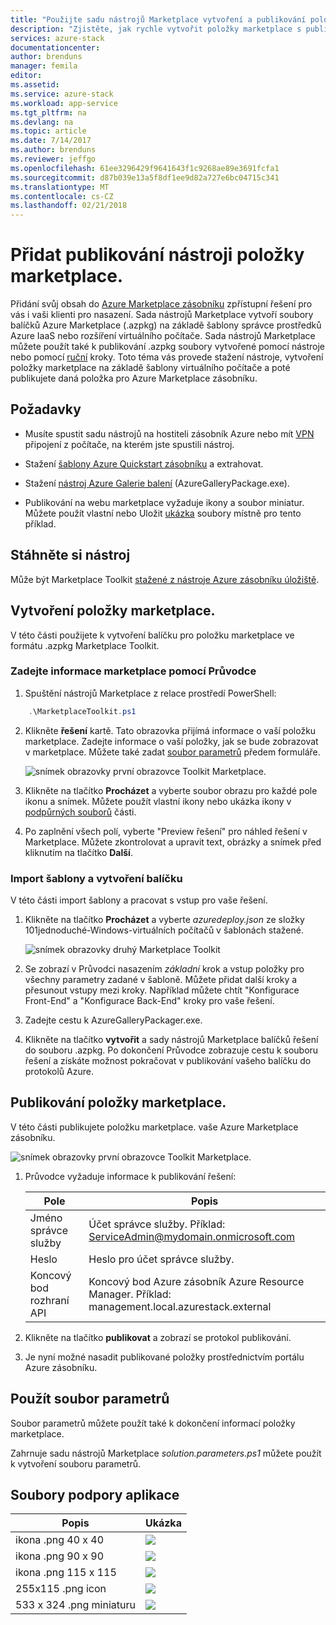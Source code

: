 ```yaml
---
title: "Použijte sadu nástrojů Marketplace vytvoření a publikování položky marketplace. | Microsoft Docs"
description: "Zjistěte, jak rychle vytvořit položky marketplace s publikování Toolkit"
services: azure-stack
documentationcenter: 
author: brenduns
manager: femila
editor: 
ms.assetid: 
ms.service: azure-stack
ms.workload: app-service
ms.tgt_pltfrm: na
ms.devlang: na
ms.topic: article
ms.date: 7/14/2017
ms.author: brenduns
ms.reviewer: jeffgo
ms.openlocfilehash: 61ee3296429f9641643f1c9268ae89e3691fcfa1
ms.sourcegitcommit: d87b039e13a5f8df1ee9d82a727e6bc04715c341
ms.translationtype: MT
ms.contentlocale: cs-CZ
ms.lasthandoff: 02/21/2018
---
```

#  <a name="add-marketplace-items-using-publishing-tool"></a>Přidat publikování nástroji položky marketplace.
Přidání svůj obsah do [Azure Marketplace zásobníku](azure-stack-marketplace.md) zpřístupní řešení pro vás i vaši klienti pro nasazení.  Sada nástrojů Marketplace vytvoří soubory balíčků Azure Marketplace (.azpkg) na základě šablony správce prostředků Azure IaaS nebo rozšíření virtuálního počítače.  Sada nástrojů Marketplace můžete použít také k publikování .azpkg soubory vytvořené pomocí nástroje nebo pomocí [ruční](azure-stack-create-and-publish-marketplace-item.md) kroky.  Toto téma vás provede stažení nástroje, vytvoření položky marketplace na základě šablony virtuálního počítače a poté publikujete daná položka pro Azure Marketplace zásobníku.     


## <a name="prerequisites"></a>Požadavky
 - Musíte spustit sadu nástrojů na hostiteli zásobník Azure nebo mít [VPN](azure-stack-connect-azure-stack.md#connect-to-azure-stack-with-vpn) připojení z počítače, na kterém jste spustili nástroj.

 - Stažení [šablony Azure Quickstart zásobníku](https://github.com/Azure/AzureStack-QuickStart-Templates/archive/master.zip) a extrahovat.

 - Stažení [nástroj Azure Galerie balení](http://aka.ms/azurestackmarketplaceitem) (AzureGalleryPackage.exe). 

 - Publikování na webu marketplace vyžaduje ikony a soubor miniatur.  Můžete použít vlastní nebo Uložit [ukázka](azure-stack-marketplace-publisher.md#support-files) soubory místně pro tento příklad.

## <a name="download-the-tool"></a>Stáhněte si nástroj
Může být Marketplace Toolkit [stažené z nástroje Azure zásobníku úložiště](azure-stack-powershell-download.md).


##  <a name="create-marketplace-items"></a>Vytvoření položky marketplace.
V této části použijete k vytvoření balíčku pro položku marketplace ve formátu .azpkg Marketplace Toolkit.  

### <a name="provide-marketplace-information-with-wizard"></a>Zadejte informace marketplace pomocí Průvodce
1. Spuštění nástrojů Marketplace z relace prostředí PowerShell:
```PowerShell
    .\MarketplaceToolkit.ps1
```

2. Klikněte **řešení** kartě.  Tato obrazovka přijímá informace o vaší položku marketplace. Zadejte informace o vaší položky, jak se bude zobrazovat v marketplace.  Můžete také zadat [soubor parametrů](azure-stack-marketplace-publisher.md#use-a-parameters-file) předem formuláře.  
    
    ![snímek obrazovky první obrazovce Toolkit Marketplace.](./media/azure-stack-marketplace-publisher/image7.png)
3. Klikněte na tlačítko **Procházet** a vyberte soubor obrazu pro každé pole ikonu a snímek.  Můžete použít vlastní ikony nebo ukázka ikony v [podpůrných souborů](azure-stack-marketplace-publisher.md#support-files) části.
4. Po zaplnění všech polí, vyberte "Preview řešení" pro náhled řešení v Marketplace.  Můžete zkontrolovat a upravit text, obrázky a snímek před kliknutím na tlačítko **Další**.  

### <a name="import-template-and-create-package"></a>Import šablony a vytvoření balíčku
V této části import šablony a pracovat s vstup pro vaše řešení.

1.  Klikněte na tlačítko **Procházet** a vyberte *azuredeploy.json* ze složky 101jednoduché-Windows-virtuálních počítačů v šablonách stažené.

    ![snímek obrazovky druhý Marketplace Toolkit](./media/azure-stack-marketplace-publisher/image8.png)
2.  Se zobrazí v Průvodci nasazením *základní* krok a vstup položky pro všechny parametry zadané v šabloně.  Můžete přidat další kroky a přesunout vstupy mezi kroky.  Například můžete chtít "Konfigurace Front-End" a "Konfigurace Back-End" kroky pro vaše řešení.
3.  Zadejte cestu k AzureGalleryPackager.exe.  
4.  Klikněte na tlačítko **vytvořit** a sady nástrojů Marketplace balíčků řešení do souboru .azpkg.  Po dokončení Průvodce zobrazuje cestu k souboru řešení a získáte možnost pokračovat v publikování vašeho balíčku do protokolů Azure.


## <a name="publish-marketplace-items"></a>Publikování položky marketplace.
V této části publikujete položku marketplace. vaše Azure Marketplace zásobníku.

![snímek obrazovky první obrazovce Toolkit Marketplace.](./media/azure-stack-marketplace-publisher/image9.png)

1.  Průvodce vyžaduje informace k publikování řešení:
    
    |Pole|Popis|
    |-----|-----|
    | Jméno správce služby | Účet správce služby.  Příklad:  ServiceAdmin@mydomain.onmicrosoft.com |
    | Heslo | Heslo pro účet správce služby. |
    | Koncový bod rozhraní API | Koncový bod Azure zásobník Azure Resource Manager.  Příklad: management.local.azurestack.external |
2.  Klikněte na tlačítko **publikovat** a zobrazí se protokol publikování.
3.  Je nyní možné nasadit publikované položky prostřednictvím portálu Azure zásobníku.


## <a name="use-a-parameters-file"></a>Použít soubor parametrů
Soubor parametrů můžete použít také k dokončení informací položky marketplace.  

Zahrnuje sadu nástrojů Marketplace *solution.parameters.ps1* můžete použít k vytvoření souboru parametrů.


## <a name="support-files"></a>Soubory podpory aplikace
| Popis | Ukázka |
| ----- | ----- |
| ikona .png 40 x 40 | ![](./media/azure-stack-marketplace-publisher/image1.png) |
| ikona .png 90 x 90 | ![](./media/azure-stack-marketplace-publisher/image2.png) |
| ikona .png 115 x 115 | ![](./media/azure-stack-marketplace-publisher/image3.png) |
| 255x115 .png icon | ![](./media/azure-stack-marketplace-publisher/image4.png) |
| 533 x 324 .png miniaturu | ![](./media/azure-stack-marketplace-publisher/image5.png) |


